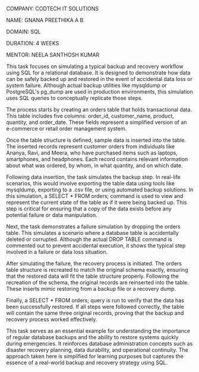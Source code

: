 COMPANY: CODTECH IT SOLUTIONS

NAME: GNANA PREETHIKA A B

DOMAIN: SQL

DURATION: 4 WEEKS

MENTOR: NEELA SANTHOSH KUMAR


This task focuses on simulating a typical backup and recovery workflow using SQL for a relational database. It is designed to demonstrate how data can be safely backed up and restored in the event of accidental data loss or system failure. Although actual backup utilities like mysqldump or PostgreSQL's pg_dump are used in production environments, this simulation uses SQL queries to conceptually replicate those steps.

The process starts by creating an orders table that holds transactional data. This table includes five columns: order_id, customer_name, product, quantity, and order_date. These fields represent a simplified version of an e-commerce or retail order management system.

Once the table structure is defined, sample data is inserted into the table. The inserted records represent customer orders from individuals like Ananya, Ravi, and Meera, who have purchased items such as laptops, smartphones, and headphones. Each record contains relevant information about what was ordered, by whom, in what quantity, and on which date.

Following data insertion, the task simulates the backup step. In real-life scenarios, this would involve exporting the table data using tools like mysqldump, exporting to a .csv file, or using automated backup solutions. In this simulation, a SELECT * FROM orders; command is used to view and represent the current state of the table as if it were being backed up. This step is critical for ensuring that a copy of the data exists before any potential failure or data manipulation.

Next, the task demonstrates a failure simulation by dropping the orders table. This simulates a scenario where a database table is accidentally deleted or corrupted. Although the actual DROP TABLE command is commented out to prevent accidental execution, it shows the typical step involved in a failure or data loss situation.

After simulating the failure, the recovery process is initiated. The orders table structure is recreated to match the original schema exactly, ensuring that the restored data will fit the table structure properly. Following the recreation of the schema, the original records are reinserted into the table. These inserts mimic restoring from a backup file or a recovery dump.

Finally, a SELECT * FROM orders; query is run to verify that the data has been successfully restored. If all steps were followed correctly, the table will contain the same three original records, proving that the backup and recovery process worked effectively.

This task serves as an essential example for understanding the importance of regular database backups and the ability to restore systems quickly during emergencies. It reinforces database administration concepts such as disaster recovery planning, data durability, and operational continuity. The approach taken here is simplified for learning purposes but captures the essence of a real-world backup and recovery strategy using SQL.

